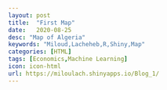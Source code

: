 ```yaml
---
layout: post
title:  "First Map"
date:   2020-08-25
desc: "Map of Algeria"
keywords: "Miloud,Lacheheb,R,Shiny,Map"
categories: [HTML]
tags: [Economics,Machine Learning]
icon: icon-html
url: https://miloulach.shinyapps.io/Blog_1/
---
```


